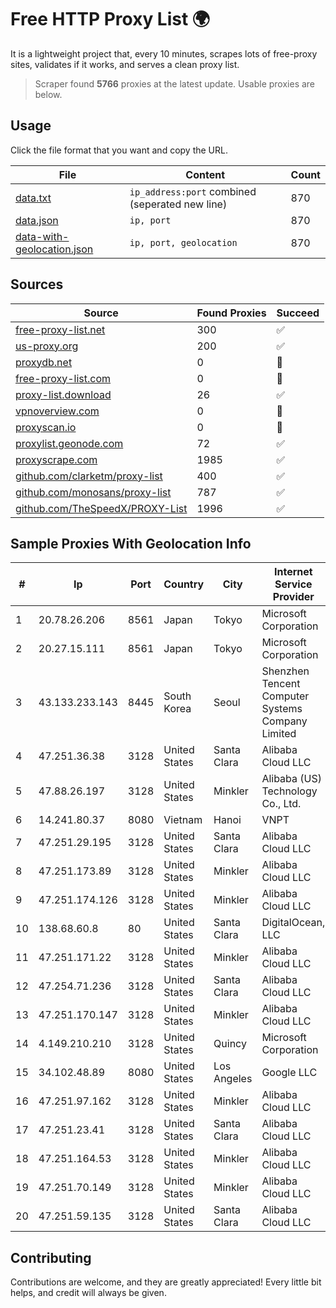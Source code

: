 
# Free HTTP Proxy List 🌍

It is a lightweight project that, every 10 minutes, scrapes lots of free-proxy sites, validates if it works, and serves a clean proxy list.


> Scraper found **5766** proxies at the latest update. Usable proxies are below.

## Usage

Click the file format that you want and copy the URL.


|File|Content|Count|
|----|-------|-----|
|[data.txt](https://raw.githubusercontent.com/themiralay/Proxy-List-World/master/data.txt)|`ip_address:port` combined (seperated new line)|870|
|[data.json](https://raw.githubusercontent.com/themiralay/Proxy-List-World/master/data.json)|`ip, port`|870|
|[data-with-geolocation.json](https://raw.githubusercontent.com/themiralay/Proxy-List-World/master/data-with-geolocation.json)|`ip, port, geolocation`|870|

## Sources

|Source|Found Proxies|Succeed|
|------|-------------|-------|
|[free-proxy-list.net](https://free-proxy-list.net)|300|✅|
|[us-proxy.org](https://www.us-proxy.org)|200|✅|
|[proxydb.net](http://proxydb.net)|0|🚫|
|[free-proxy-list.com](https://free-proxy-list.com/?page=&port=&type%5B%5D=http&type%5B%5D=https&up_time=0&search=Search)|0|🚫|
|[proxy-list.download](https://www.proxy-list.download/HTTP)|26|✅|
|[vpnoverview.com](https://vpnoverview.com/privacy/anonymous-browsing/free-proxy-servers)|0|🚫|
|[proxyscan.io](https://www.proxyscan.io)|0|🚫|
|[proxylist.geonode.com](https://proxylist.geonode.com/api/proxy-list?limit=300&page=1&sort_by=lastChecked&sort_type=desc&protocols=http,https)|72|✅|
|[proxyscrape.com](https://api.proxyscrape.com/v2/?request=displayproxies&protocol=http&timeout=10000&country=all&ssl=all&anonymity=all)|1985|✅|
|[github.com/clarketm/proxy-list](https://raw.githubusercontent.com/clarketm/proxy-list/master/proxy-list-raw.txt)|400|✅|
|[github.com/monosans/proxy-list](https://raw.githubusercontent.com/monosans/proxy-list/main/proxies/http.txt)|787|✅|
|[github.com/TheSpeedX/PROXY-List](https://raw.githubusercontent.com/TheSpeedX/PROXY-List/master/http.txt)|1996|✅|


## Sample Proxies With Geolocation Info

|#|Ip|Port|Country|City|Internet Service Provider|
|-|--|----|-------|----|-------------------------|
|1|20.78.26.206|8561|Japan|Tokyo|Microsoft Corporation|
|2|20.27.15.111|8561|Japan|Tokyo|Microsoft Corporation|
|3|43.133.233.143|8445|South Korea|Seoul|Shenzhen Tencent Computer Systems Company Limited|
|4|47.251.36.38|3128|United States|Santa Clara|Alibaba Cloud LLC|
|5|47.88.26.197|3128|United States|Minkler|Alibaba (US) Technology Co., Ltd.|
|6|14.241.80.37|8080|Vietnam|Hanoi|VNPT|
|7|47.251.29.195|3128|United States|Santa Clara|Alibaba Cloud LLC|
|8|47.251.173.89|3128|United States|Minkler|Alibaba Cloud LLC|
|9|47.251.174.126|3128|United States|Minkler|Alibaba Cloud LLC|
|10|138.68.60.8|80|United States|Santa Clara|DigitalOcean, LLC|
|11|47.251.171.22|3128|United States|Minkler|Alibaba Cloud LLC|
|12|47.254.71.236|3128|United States|Santa Clara|Alibaba Cloud LLC|
|13|47.251.170.147|3128|United States|Minkler|Alibaba Cloud LLC|
|14|4.149.210.210|3128|United States|Quincy|Microsoft Corporation|
|15|34.102.48.89|8080|United States|Los Angeles|Google LLC|
|16|47.251.97.162|3128|United States|Minkler|Alibaba Cloud LLC|
|17|47.251.23.41|3128|United States|Santa Clara|Alibaba Cloud LLC|
|18|47.251.164.53|3128|United States|Minkler|Alibaba Cloud LLC|
|19|47.251.70.149|3128|United States|Minkler|Alibaba Cloud LLC|
|20|47.251.59.135|3128|United States|Santa Clara|Alibaba Cloud LLC|



## Contributing

Contributions are welcome, and they are greatly appreciated! Every
little bit helps, and credit will always be given.

